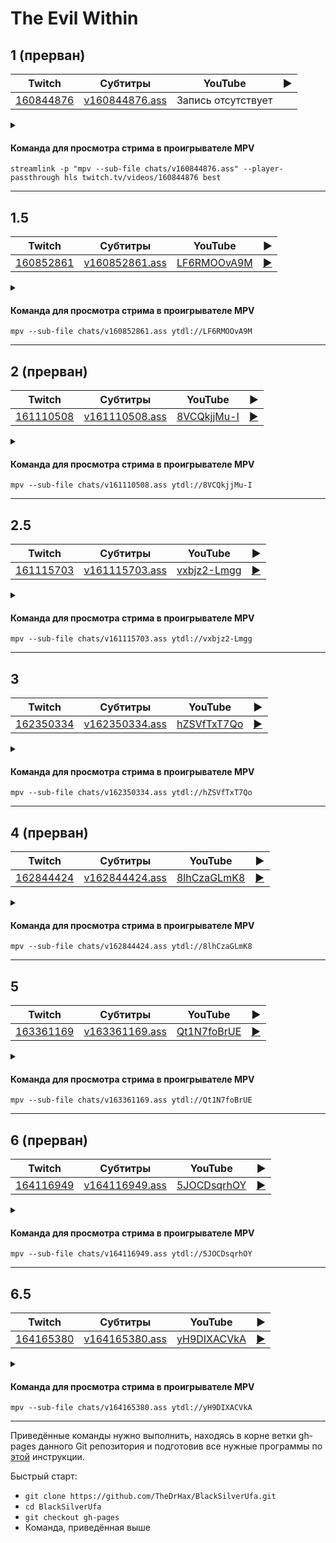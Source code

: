 <!-- video.js -->
<link href="https://cdnjs.cloudflare.com/ajax/libs/video.js/6.3.3/video-js.css" rel="stylesheet">
<script src="https://cdnjs.cloudflare.com/ajax/libs/video.js/6.3.3/video.js"></script>
<!-- videojs-youtube -->
<script src="https://cdnjs.cloudflare.com/ajax/libs/videojs-youtube/2.4.1/Youtube.js"></script>
<!-- libjass -->
<link href="https://cdn.jsdelivr.net/npm/libjass@0.11.0/libjass.css" rel="stylesheet">
<script src="https://cdn.jsdelivr.net/npm/libjass@0.11.0/libjass.js"></script>
<!-- videojs-ass -->
<link href="https://cdn.jsdelivr.net/npm/videojs-ass@0.8.0/src/videojs.ass.css" rel="stylesheet">
<script src="https://cdn.jsdelivr.net/npm/videojs-ass@0.8.0/src/videojs.ass.js"></script>
<!-- videojs-resolution-switcher -->
<script src="https://cdn.jsdelivr.net/npm/videojs-resolution-switcher@0.4.2/lib/videojs-resolution-switcher.min.js"></script>

<script>
function createPlayer(id, youtube, twitch) {
  videojs(id, {
    controls: true,
    nativeControlsForTouch: false,
    width: 640,
    height: 360,
    fluid: true,
    plugins: {
      ass: {
        src: ["../chats/v" + twitch + ".ass"],
        delay: -0.1,
      },
      videoJsResolutionSwitcher: {
        default: 'high',
        dynamicLabel: true
      }
    },
    techOrder: ["youtube"],
    sources: [{
      "type": "video/youtube",
      "src": "https://www.youtube.com/watch?v=" + youtube
    }]
  });
}
</script>

<style>
  .main-content {
    padding: 2rem;
    max-width: 72rem;
  }
</style>

# The Evil Within

## 1 (прерван)

| Twitch | Субтитры | YouTube | ▶ |
| ------ | -------- | ------- | - |
| [160844876](https://www.twitch.tv/videos/160844876) | [v160844876.ass](../chats/v160844876.ass) | Запись отсутствует |  |

<script>
  function openPlayer160844876() {
    createPlayer("player-NULL", "NULL", "160844876");
    document.getElementById("spoiler-NULL").click();
    return false;
  }
</script>

<details>
  <summary id="spoiler-NULL"></summary>

  <div class="player-wrapper" style="margin-top: 32px">
    <video
      id="player-NULL"
      class="video-js vjs-default-skin vjs-big-play-centered" />
  </div>
</details>

#### Команда для просмотра стрима в проигрывателе MPV

```
streamlink -p "mpv --sub-file chats/v160844876.ass" --player-passthrough hls twitch.tv/videos/160844876 best
```

----
## 1.5

| Twitch | Субтитры | YouTube | ▶ |
| ------ | -------- | ------- | - |
| [160852861](https://www.twitch.tv/videos/160852861) | [v160852861.ass](../chats/v160852861.ass) | [LF6RMOOvA9M](https://www.youtube.com/watch?v=LF6RMOOvA9M) | <a href="/src/player.html?v=LF6RMOOvA9M&s=160852861" onclick="return openPlayer160852861()">▶</a> |

<script>
  function openPlayer160852861() {
    createPlayer("player-LF6RMOOvA9M", "LF6RMOOvA9M", "160852861");
    document.getElementById("spoiler-LF6RMOOvA9M").click();
    return false;
  }
</script>

<details>
  <summary id="spoiler-LF6RMOOvA9M"></summary>

  <div class="player-wrapper" style="margin-top: 32px">
    <video
      id="player-LF6RMOOvA9M"
      class="video-js vjs-default-skin vjs-big-play-centered" />
  </div>
</details>

#### Команда для просмотра стрима в проигрывателе MPV

```
mpv --sub-file chats/v160852861.ass ytdl://LF6RMOOvA9M
```

----
## 2 (прерван)

| Twitch | Субтитры | YouTube | ▶ |
| ------ | -------- | ------- | - |
| [161110508](https://www.twitch.tv/videos/161110508) | [v161110508.ass](../chats/v161110508.ass) | [8VCQkjjMu-I](https://www.youtube.com/watch?v=8VCQkjjMu-I) | <a href="/src/player.html?v=8VCQkjjMu-I&s=161110508" onclick="return openPlayer161110508()">▶</a> |

<script>
  function openPlayer161110508() {
    createPlayer("player-8VCQkjjMu-I", "8VCQkjjMu-I", "161110508");
    document.getElementById("spoiler-8VCQkjjMu-I").click();
    return false;
  }
</script>

<details>
  <summary id="spoiler-8VCQkjjMu-I"></summary>

  <div class="player-wrapper" style="margin-top: 32px">
    <video
      id="player-8VCQkjjMu-I"
      class="video-js vjs-default-skin vjs-big-play-centered" />
  </div>
</details>

#### Команда для просмотра стрима в проигрывателе MPV

```
mpv --sub-file chats/v161110508.ass ytdl://8VCQkjjMu-I
```

----
## 2.5

| Twitch | Субтитры | YouTube | ▶ |
| ------ | -------- | ------- | - |
| [161115703](https://www.twitch.tv/videos/161115703) | [v161115703.ass](../chats/v161115703.ass) | [vxbjz2-Lmgg](https://www.youtube.com/watch?v=vxbjz2-Lmgg) | <a href="/src/player.html?v=vxbjz2-Lmgg&s=161115703" onclick="return openPlayer161115703()">▶</a> |

<script>
  function openPlayer161115703() {
    createPlayer("player-vxbjz2-Lmgg", "vxbjz2-Lmgg", "161115703");
    document.getElementById("spoiler-vxbjz2-Lmgg").click();
    return false;
  }
</script>

<details>
  <summary id="spoiler-vxbjz2-Lmgg"></summary>

  <div class="player-wrapper" style="margin-top: 32px">
    <video
      id="player-vxbjz2-Lmgg"
      class="video-js vjs-default-skin vjs-big-play-centered" />
  </div>
</details>

#### Команда для просмотра стрима в проигрывателе MPV

```
mpv --sub-file chats/v161115703.ass ytdl://vxbjz2-Lmgg
```

----
## 3

| Twitch | Субтитры | YouTube | ▶ |
| ------ | -------- | ------- | - |
| [162350334](https://www.twitch.tv/videos/162350334) | [v162350334.ass](../chats/v162350334.ass) | [hZSVfTxT7Qo](https://www.youtube.com/watch?v=hZSVfTxT7Qo) | <a href="/src/player.html?v=hZSVfTxT7Qo&s=162350334" onclick="return openPlayer162350334()">▶</a> |

<script>
  function openPlayer162350334() {
    createPlayer("player-hZSVfTxT7Qo", "hZSVfTxT7Qo", "162350334");
    document.getElementById("spoiler-hZSVfTxT7Qo").click();
    return false;
  }
</script>

<details>
  <summary id="spoiler-hZSVfTxT7Qo"></summary>

  <div class="player-wrapper" style="margin-top: 32px">
    <video
      id="player-hZSVfTxT7Qo"
      class="video-js vjs-default-skin vjs-big-play-centered" />
  </div>
</details>

#### Команда для просмотра стрима в проигрывателе MPV

```
mpv --sub-file chats/v162350334.ass ytdl://hZSVfTxT7Qo
```

----
## 4 (прерван)

| Twitch | Субтитры | YouTube | ▶ |
| ------ | -------- | ------- | - |
| [162844424](https://www.twitch.tv/videos/162844424) | [v162844424.ass](../chats/v162844424.ass) | [8lhCzaGLmK8](https://www.youtube.com/watch?v=8lhCzaGLmK8) | <a href="/src/player.html?v=8lhCzaGLmK8&s=162844424" onclick="return openPlayer162844424()">▶</a> |

<script>
  function openPlayer162844424() {
    createPlayer("player-8lhCzaGLmK8", "8lhCzaGLmK8", "162844424");
    document.getElementById("spoiler-8lhCzaGLmK8").click();
    return false;
  }
</script>

<details>
  <summary id="spoiler-8lhCzaGLmK8"></summary>

  <div class="player-wrapper" style="margin-top: 32px">
    <video
      id="player-8lhCzaGLmK8"
      class="video-js vjs-default-skin vjs-big-play-centered" />
  </div>
</details>

#### Команда для просмотра стрима в проигрывателе MPV

```
mpv --sub-file chats/v162844424.ass ytdl://8lhCzaGLmK8
```

----
## 5

| Twitch | Субтитры | YouTube | ▶ |
| ------ | -------- | ------- | - |
| [163361169](https://www.twitch.tv/videos/163361169) | [v163361169.ass](../chats/v163361169.ass) | [Qt1N7foBrUE](https://www.youtube.com/watch?v=Qt1N7foBrUE) | <a href="/src/player.html?v=Qt1N7foBrUE&s=163361169" onclick="return openPlayer163361169()">▶</a> |

<script>
  function openPlayer163361169() {
    createPlayer("player-Qt1N7foBrUE", "Qt1N7foBrUE", "163361169");
    document.getElementById("spoiler-Qt1N7foBrUE").click();
    return false;
  }
</script>

<details>
  <summary id="spoiler-Qt1N7foBrUE"></summary>

  <div class="player-wrapper" style="margin-top: 32px">
    <video
      id="player-Qt1N7foBrUE"
      class="video-js vjs-default-skin vjs-big-play-centered" />
  </div>
</details>

#### Команда для просмотра стрима в проигрывателе MPV

```
mpv --sub-file chats/v163361169.ass ytdl://Qt1N7foBrUE
```

----
## 6 (прерван)

| Twitch | Субтитры | YouTube | ▶ |
| ------ | -------- | ------- | - |
| [164116949](https://www.twitch.tv/videos/164116949) | [v164116949.ass](../chats/v164116949.ass) | [5JOCDsqrhOY](https://www.youtube.com/watch?v=5JOCDsqrhOY) | <a href="/src/player.html?v=5JOCDsqrhOY&s=164116949" onclick="return openPlayer164116949()">▶</a> |

<script>
  function openPlayer164116949() {
    createPlayer("player-5JOCDsqrhOY", "5JOCDsqrhOY", "164116949");
    document.getElementById("spoiler-5JOCDsqrhOY").click();
    return false;
  }
</script>

<details>
  <summary id="spoiler-5JOCDsqrhOY"></summary>

  <div class="player-wrapper" style="margin-top: 32px">
    <video
      id="player-5JOCDsqrhOY"
      class="video-js vjs-default-skin vjs-big-play-centered" />
  </div>
</details>

#### Команда для просмотра стрима в проигрывателе MPV

```
mpv --sub-file chats/v164116949.ass ytdl://5JOCDsqrhOY
```

----
## 6.5

| Twitch | Субтитры | YouTube | ▶ |
| ------ | -------- | ------- | - |
| [164165380](https://www.twitch.tv/videos/164165380) | [v164165380.ass](../chats/v164165380.ass) | [yH9DIXACVkA](https://www.youtube.com/watch?v=yH9DIXACVkA) | <a href="/src/player.html?v=yH9DIXACVkA&s=164165380" onclick="return openPlayer164165380()">▶</a> |

<script>
  function openPlayer164165380() {
    createPlayer("player-yH9DIXACVkA", "yH9DIXACVkA", "164165380");
    document.getElementById("spoiler-yH9DIXACVkA").click();
    return false;
  }
</script>

<details>
  <summary id="spoiler-yH9DIXACVkA"></summary>

  <div class="player-wrapper" style="margin-top: 32px">
    <video
      id="player-yH9DIXACVkA"
      class="video-js vjs-default-skin vjs-big-play-centered" />
  </div>
</details>

#### Команда для просмотра стрима в проигрывателе MPV

```
mpv --sub-file chats/v164165380.ass ytdl://yH9DIXACVkA
```

----

Приведённые команды нужно выполнить, находясь в корне ветки gh-pages данного Git репозитория и подготовив все нужные программы по [этой](../tutorials/watch-online.md) инструкции.

Быстрый старт:
* `git clone https://github.com/TheDrHax/BlackSilverUfa.git`
* `cd BlackSilverUfa`
* `git checkout gh-pages`
* Команда, приведённая выше

